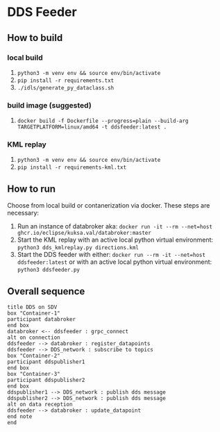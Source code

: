 # DDS Feeder

## How to build

### local build

1. `python3 -m venv env && source env/bin/activate`
2. `pip install -r requirements.txt`
3. `./idls/generate_py_dataclass.sh`

### build image (suggested)

1. `docker build -f Dockerfile --progress=plain --build-arg TARGETPLATFORM=linux/amd64 -t ddsfeeder:latest .`

### KML replay

1. `python3 -m venv env && source env/bin/activate`
2. `pip install -r requirements-kml.txt`

## How to run

Choose from local build or contanerization via docker.
These steps are necessary:

1. Run an instance of databroker aka: `docker run -it --rm --net=host ghcr.io/eclipse/kuksa.val/databroker:master`
2. Start the KML replay with an active local python virtual environment: `python3 dds_kmlreplay.py directions.kml`
3. Start the DDS feeder with either: `docker run --rm -it --net=host ddsfeeder:latest` or with an active local python virtual environment: `python3 ddsfeeder.py`

## Overall sequence

```mermaid
title DDS on SDV
box "Container-1"
participant databroker
end box
databroker <-- ddsfeeder : grpc_connect
alt on connection
ddsfeeder --> databroker : register_datapoints
ddsfeeder --> DDS_network : subscribe to topics
box "Container-2"
participant ddspublisher1
end box
box "Container-3"
participant ddspublisher2
end box
ddspublisher1 --> DDS_network : publish dds message
ddspublisher2 --> DDS_network : publish dds message
alt on data reception
ddsfeeder --> databroker : update_datapoint
end note
end
```
